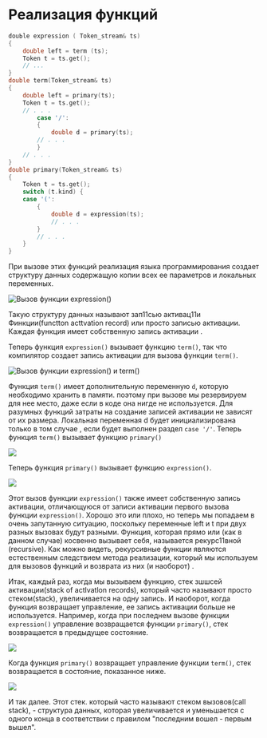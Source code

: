 # Реализация функций
```cpp
douЬle expression ( Token_stream& ts)
{
	double left = term (ts);
	Token t = ts.get();
	// ...
}
double term(Token_stream& ts)
{
	double left = primary(ts);
	Token t = ts.get();
	// . . .
		case '/':
		{
			double d = primary(ts);
		// . . .
		}
	// . . .
}
double primary(Token_stream& ts)
{
	Token t = ts.get();
	switch (t.kind) {
	case '(':
		{ 
			double d = expression(ts);
			// . . .
		}
		// . . .
	}
}
```

При вызове этих функций реализация языка программирования создает структуру данных содержащую копии всех ее параметров и локальных переменных.

![Вызов функции expression()](cpp_basic3.png)

Такую структуру данных называют зап11сью активац11и Финкции(functton acttvation record) или просто записью активации. Каждая функция имеет собственную запись активации .

Теперь функция `expression()` вызывает функцию `term()`, так что компилятор создает запись активации для вызова функции `term()`.

![Вызов функции expression() и term()](cpp_basic4.png)

Функция `term()` имеет дополнительную переменную `d`, которую необходимо хранить в памяти. поэтому при вызове мы резервируем для нее место, даже если в коде она нигде не используется. Для разумных функций затраты на создание записей активации не зависят от их размера. Локальная переменная d будет инициализирована только в том случае , если будет выполнен раздел `case '/'`. Теперь функция `term()` вызывает функцию `primary()`

![](cpp_basic5.png)

Теперь функция `primary()` вызывает функцию `expression()`.

![](cpp_basic6.png)

Этот вызов функции `expression()` также имеет собственную запись активации, отличающуюся от записи активации первого вызова функции `expression()`. Хорошо это или плохо, но теперь мы попадаем в очень запутанную ситуацию, поскольку переменные left и t при двух разных вызовах будут разными. Функция, которая прямо или (как в данном случае) косвенно вызывает себя, называется рекурс11вной (recursive). Как можно видеть, рекурсивные функции являются естественным следствием метода реализации, который мы используем для вызовов функций и возврата из них (и наоборот) .

Итак, каждый раз, когда мы вызываем функцию, стек зшшсей активации(stack of actlvatlon records), который часто называют просто стеком(stack), увеличивается на одну запись. И наоборот, когда функция возвращает управление, ее запись активации больше не используется. Например, когда при последнем вызове функции `expression()` управление возвращается функции `primary()`, стек возвращается в предыдущее состояние.

![](cpp_basic7.png)

Когда функция `primary()` возвращает управление функции `term()`, стек возвращается в состояние, показанное ниже.

![](cpp_basic8.png)

И так далее. Этот стек. который часто называют стеком вызовов(call stack), - структура данных, которая увеличивается и уменьшается с одного конца в соответствии с правилом "последним вошел - первым вышел".